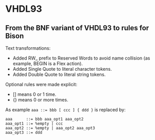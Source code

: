 # VHDL93

## From the BNF variant of VHDL93 to rules for Bison

Text transformations:
* Added RW_ prefix to Reserved Words to avoid name collision (as example, BEGIN is a Flex action).
* Added Single Quote to literal character tokens.
* Added Double Quote to literal string tokens.

Optional rules were made explicit:
* [] means 0 or 1 time.
* {} means 0 or more times.

As example ```aaa ::= bbb [ ccc ] { ddd }``` is replaced by:
```
aaa      ::= bbb aaa_opt1 aaa_opt2
aaa_opt1 ::= %empty | ccc
aaa_opt2 ::= %empty | aaa_opt2 aaa_opt3
aaa_opt3 ::= ddd
```

